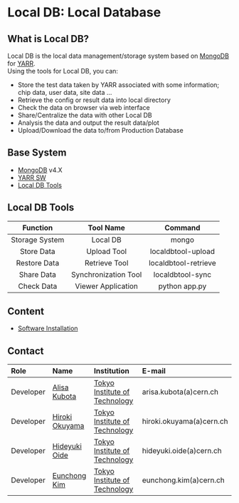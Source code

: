 # Local DB: Local Database

## What is Local DB?
Local DB is the local data management/storage system based on [MongoDB](https://docs.mongodb.com/) for [YARR](https://gitlab.cern.ch/YARR).<br>
Using the tools for Local DB, you can:

- Store the test data taken by YARR associated with some information; chip data, user data, site data ...
- Retrieve the config or result data into local directory
- Check the data on browser via web interface
- Share/Centralize the data with other Local DB
- Analysis the data and output the result data/plot
- Upload/Download the data to/from Production Database

## Base System
* [MongoDB](https://docs.mongodb.com/v4.0/) v4.X
* [YARR SW](https://gitlab.cern.ch/YARR/YARR)
* [Local DB Tools](https://gitlab.cern.ch/YARR/localdb-tools)

## Local DB Tools
|Function      |Tool Name           |Command             |
|:------------:|:------------------:|:------------------:|
|Storage System|Local DB            |mongo               |
|Store Data    |Upload Tool         |localdbtool-upload  |
|Restore Data  |Retrieve Tool       |localdbtool-retrieve|
|Share Data    |Synchronization Tool|localdbtool-sync    |
|Check Data    |Viewer Application  |python app.py       |

## Content
* [Software Installation](install.md)

## Contact

|Role|Name|Institution|E-mail|
|:--|:--|:--|:--|
|Developer|[Alisa Kubota](https://github.com/arisakubota)|[Tokyo Institute of Technology](http://www-hep.phys.titech.ac.jp/jlab/index_e.html)|arisa.kubota(a)cern.ch|
|Developer|[Hiroki Okuyama](https://github.com/hokuyama0106)|[Tokyo Institute of Technology](http://www-hep.phys.titech.ac.jp/jlab/index_e.html)|hiroki.okuyama(a)cern.ch|
|Developer|[Hideyuki Oide]()|[Tokyo Institute of Technology](http://www-hep.phys.titech.ac.jp/jlab/index_e.html)|hideyuki.oide(a)cern.ch|
|Developer|[Eunchong Kim](https://github.com/newini)|[Tokyo Institute of Technology](http://www-hep.phys.titech.ac.jp/jlab/index_e.html)|eunchong.kim(a)cern.ch|
